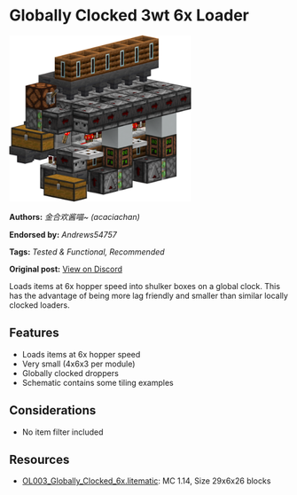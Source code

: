 # Globally Clocked 3wt 6x Loader
<img alt="Globally_Clocked_6x.png" src="images/Globally_Clocked_6x.png?raw=1" height="300px">

**Authors:** *金合欢酱喵~ (acaciachan)*

**Endorsed by:** *Andrews54757*

**Tags:** *Tested & Functional, Recommended*

**Original post:** [View on Discord](https://discord.com/channels/1375556143186837695/1389410831594291300)

Loads items at 6x hopper speed into shulker boxes on a global clock. This has the advantage of being more lag friendly and smaller than similar locally clocked loaders.
## Features
- Loads items at 6x hopper speed
- Very small (4x6x3 per module)
- Globally clocked droppers
- Schematic contains some tiling examples
## Considerations
- No item filter included

## Resources
- [OL003_Globally_Clocked_6x.litematic](attachments/OL003_Globally_Clocked_6x.litematic): MC 1.14, Size 29x6x26 blocks
